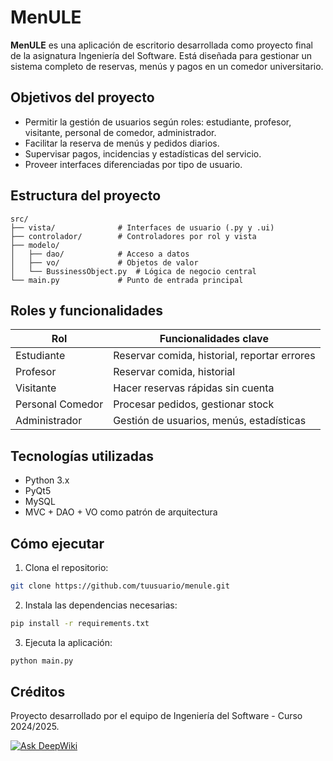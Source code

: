 # MenULE

**MenULE** es una aplicación de escritorio desarrollada como proyecto final de la asignatura Ingeniería del Software. Está diseñada para gestionar un sistema completo de reservas, menús y pagos en un comedor universitario.

## Objetivos del proyecto
- Permitir la gestión de usuarios según roles: estudiante, profesor, visitante, personal de comedor, administrador.
- Facilitar la reserva de menús y pedidos diarios.
- Supervisar pagos, incidencias y estadísticas del servicio.
- Proveer interfaces diferenciadas por tipo de usuario.

## Estructura del proyecto
```
src/
├── vista/              # Interfaces de usuario (.py y .ui)
├── controlador/        # Controladores por rol y vista
├── modelo/
│   ├── dao/            # Acceso a datos
│   ├── vo/             # Objetos de valor
│   └── BussinessObject.py  # Lógica de negocio central
└── main.py             # Punto de entrada principal
```

## Roles y funcionalidades
| Rol               | Funcionalidades clave                          |
|------------------|-----------------------------------------------|
| Estudiante        | Reservar comida, historial, reportar errores |
| Profesor          | Reservar comida, historial                   |
| Visitante         | Hacer reservas rápidas sin cuenta           |
| Personal Comedor  | Procesar pedidos, gestionar stock           |
| Administrador     | Gestión de usuarios, menús, estadísticas    |

## Tecnologías utilizadas
- Python 3.x
- PyQt5
- MySQL
- MVC + DAO + VO como patrón de arquitectura

## Cómo ejecutar
1. Clona el repositorio:
```bash
git clone https://github.com/tuusuario/menule.git
```
2. Instala las dependencias necesarias:
```bash
pip install -r requirements.txt
```
3. Ejecuta la aplicación:
```bash
python main.py
```

## Créditos
Proyecto desarrollado por el equipo de Ingeniería del Software - Curso 2024/2025.

[![Ask DeepWiki](https://deepwiki.com/badge.svg)](https://deepwiki.com/jaimecarfe/menule)